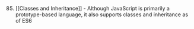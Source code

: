 85. [[Classes and Inheritance]] - Although JavaScript is primarily a prototype-based language, it also supports classes and inheritance as of ES6